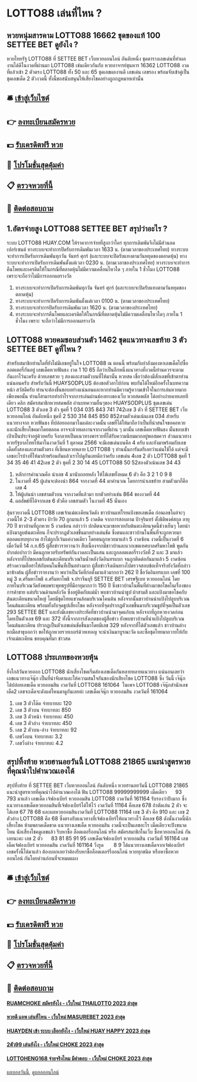 # LOTTO88 เล่นที่ไหน ?
## หวยหนุ่มสารคาม LOTTO88 16662 ชุดของแท้ 100 SETTEE BET ดูยังไง ?
หวยไทยรัฐ LOTTO88 ที่ SETTEE BET เว็บหวยออนไลน์ อันดับหนึ่ง ชุดตารางเลขเด่นที่ทำผลงานได้ดีในงวดที่ผ่านมา LOTTO88 เช่นเดียวกันกับ หวยอาจารย์ขุนหาร 16362 LOTTO88 งวดที่แล้วเข้า 2 ตัวตรง LOTTO88 ทั้ง 50 และ 65 ชุดเลขผลงานดี เลขเด่น เลขรอง พร้อมจับเข้าคู่เป็นชุดเลขเด็ด 2 ตัวงวดนี้ ทั้งนี้ขอสนับสนุนให้เสี่ยงโชคอย่างถูกกฎหมายเท่านั้น

## 🛎 [เข้าสู่เว็บไซต์](https://bit.ly/3BG5bNw)
## 👉 [ลงทะเบียนสมัครหวย](https://bit.ly/3BG5bNw)
## 💵 [รับเครดิตฟรี หวย](https://bit.ly/3C3mvgS)
## 👑 [โปรโมชั่นสุดคุ้มค่า](https://bit.ly/3C3mvgS)
## 📋 [ตรวจหวยที่นี้](https://bit.ly/3C3mvgS)
## 📱 [ติดต่อสอบถาม](https://bit.ly/3C3mvgS)

## 1.อัตรจ่ายสูง LOTTO88 SETTEE BET สรุปว่าอะไร ?
ระบบ LOTTO88 HUAY.COM ให้ราคาการจ่ายที่สูงกว่าใคร ทุกการเดิมพันจึงไม่มีส่วนลดเปอร์เซนต์
ทางระบบจะทำการปิดรับการเดิมพันเวลา 1633 น. (ตามเวลาของประเทศไทย)
ทางระบบจะทำการเปิดรับการเดิมพันทุกวัน จันทร์ ศุกร์ (และระบบจะปิดรับแทงตามวันหยุดของตลาดหุ้น)
ทางระบบจะทำการเปิดรับการเดิมพันตั้งแต่เวลา 0230 น. (ตามเวลาของประเทศไทย)
ทางระบบจะทำการคืนโพยและเครดิตให้ในกรณีที่ตลาดหุ้นไม่มีความเคลื่อนไหวใด ๆ ภายใน 1 ชั่วโมง LOTTO88 เพราะจะถือว่าไม่มีการออกผลรางวัล
1. ทางระบบจะทำการเปิดรับการเดิมพันทุกวัน จันทร์ ศุกร์ (และระบบจะปิดรับแทงตามวันหยุดของตลาดหุ้น)
2. ทางระบบจะทำการเปิดรับการเดิมพันตั้งแต่เวลา 0100 น. (ตามเวลาของประเทศไทย)
3. ทางระบบจะทำการปิดรับการเดิมพันเวลา 1620 น. (ตามเวลาของประเทศไทย)
4. ทางระบบจะทำการคืนโพยและเครดิตให้ในกรณีที่ตลาดหุ้นไม่มีความเคลื่อนไหวใดๆ ภายใน 1 ชั่วโมง เพราะ จะถือว่าไม่มีการออกผลรางวัล

## LOTTO88 หวยคมชอบส่วนตัว 1462 ชุดแนวทางเลขท้าย 3 ตัว SETTEE BET ดูที่ไหน ?
สำหรับสมาชิกท่านใดที่ยังไม่มีเลขอยู่ในใจ LOTTO88 ณ ตอนนี้ พร้อมกับกำลังมองหาเลขเด็ดไปซื้อลอตเตอรี่กันอยู่ เลขเด็ดหวยฟันธง งวด 1 10 65 ถือว่าเป็นอีกหนึ่งแนวทางที่งวดนี้ท่านควรจะตามกันเอาไว้นะครับ ด้วยเลขสวย ๆ สองและสามตัวบนที่ให้มานั้น หวยสด เชื่อว่าต้องมีสักเลขที่เข้าตาท่านแน่นอนครับ สำหรับวันนี้ HUAYSODPLUS ต้องขอตัวลาไปก่อน พบกันได้ใหม่อีกครั้งในบทความหน้า สวัสดีครับ
ท่านจะต้องชื่นชอบอย่างแน่นอนและหากท่านมีความรู้ความเข้าใจในการเล่นหวยมากเพียงพอนั้น ท่านก็สามารถทำกำไรจากการเล่นผ่านช่องทางของเว็บ หวยสดพลัส ได้อย่างง่ายดายเลยทีเดียว คลิก สมัครสมาชิกหวยสดพลัส
อ่านบทความอื่นๆของ HUAYSODPLUS
ชุดเลขเด่น LOTTO88 3 ตัวเลข 3 ตัว ชุดที่ 1 034 035 843 741 742เลข 3 ตัว ที่ SETTEE BET เว็บหวยออนไลน์ อันดับหนึ่ง ชุดที่ 2 530 314 845 850 852สามตัวเด่นเน้นเลข 034
สำหรับแนวทางจาก หวยฟันธง ที่ปล่อยออกมาในแต่ละงวดนั้น เลขที่ได้ให้มาถือว่าเป็นที่น่าสนใจขอคอหวยและนักเสี่ยงโชคมาโดยตลอด อาจจะด้วยผลงานจากงวดที่ผ่าน ๆ มานั้น เลขเด็ดหวยฟันธง นั้นชอบเข้าเป้าเป็นประจำอยู่ด้วยครับ จึงกลายเป็นแนวทางพารวยที่ได้รับความนิยมมากอยู่พอสมควร ส่วนแนวทางหวยรัฐบาลไทยให้มาในงวดวันที่ 1 ตุลาคม 2566 จะมีเลขเด่นบนคือ 4 ครับ และยังมาพร้อมกับเลขเด็ดทั้งสองและสามตัวตรง ที่เซียนหวยหลาย LOTTO88 ๆ ท่านนั้นการันตรีเลยว่าแม่นใช้ได้ แต่จะมีเลขอะไรบ้างที่ให้มาถ้าพร้อมกันแล้วเราไปดูกันเลยดีกว่าครับ
เลขเด่น 4เลข 2 ตัว LOTTO88 ชุดที่ 1 34 35 46 41 42เลข 2 ตัว ชุดที่ 2 30 14 45 LOTTO88 50 52สองตัวเน้นเลข 34 43
1. หลักการคำนวณคือ นำเลข 4 มานับถอยหลัง ให้ได้เลขทั้งหมด 6 ตัว คือ 3 2 1 0 9 8
2. ในงวดที่ 45 ผู้เล่นจะต้องนำ 864 จากงวดที่ 44 มาคำนวณ โดยการนำเลขท้าย สามตัวมาก็คือเลข 4
3. ให้ผู้เล่นนำ เลขสามตัวบน จากงวดที่แล้วมา ยกตัวอย่างเช่น 864 ของงวดที่ 44
4. ผลลัพธ์ที่ได้จากเลข 6 ตัวคือ เลขสามตัว ในงวดที่ 45 นั่นเอง

ลุ้นรวยงวดนี้ LOTTO88 เลขเจ้าแม่ตะเคียนวัดดัง ชาวบ้านแห่โรยแป้งขอเลขเด็ด ก่อนเลขโผล่จะๆ งวดนี้ให้ 2-3 ตัวตรง ป้าวัย 70 ถูกมาแล้ว 5 งวดติด
จากการสอบถาม ป้าจุรินทร์ ตั้งธิติพงศ์สกุล อายุ 70 ปี ชาวบ้านที่ถูกหวย 5 งวดซ้อน กล่าวว่า ปกติตนจะมาขอหวยกับต้นตะเคียนจุดนี้ช่วงเย็นๆ โดยนำแป้งมาลูบต้นตะเคียน ก็จะปรากฏตัวเลขขึ้นมาอย่างเด่นชัด ซึ่งตนและชาวบ้านในพื้นที่จะถูกหวยมาตลอดแทบทุกงวด ถ้าไม่ถูกก็เว้นแค่งวดเดียว โดยตนถูกหวยมาแล้ว 5 งวดซ้อน งวดนี้เป็นงวดที่ 6
เมื่อวันที่ 14 ก.ย.65 ผู้สื่อข่าวรายวานว่า สืบเนื่องจากมีชาวบ้านละแวกเขตเทศบาลศรีมหาโพธิ พูดกันปากต่อปากว่า มีคนถูกหวยรับทรัพย์กันงวดละเป็นแสน และถูกลอตเตอรี่รางวัลที่ 2 และ 3 มาแล้ว หลังจากที่ไปขอเลขกับต้นตะเคียนบริเวณริมน้ำหลังวัดอินทรแบก จนถูกติดต่อกันมาแล้ว 5 งวดซ้อน สร้างความฮือฮาให้กับคนในพื้นที่เป็นอย่างมาก ผู้สื่อข่าวจึงเดินทางไปตรวจสอบข้อเท็จจริงยังวัดที่กล่าวมาข้างต้น
ผู้สื่อข่าวรายงานว่า พบว่าเป็นวัดที่ก่อตั้งมาแล้วมากกว่า 262 ปี ชื่อวัดอินทรแบก เลขที่ 100 หมู่ 3 ต.ศรีมหาโพธิ อ.ศรีมหาโพธิ จ.ปราจีนบุรี SETTEE BET เศรษฐีเบท หวยออนไลน์ โดยภายในบริเวณวัดยังพบพระพุทธรูปที่มีอายุมากกว่า 150 ปี ซึ่งชาวบ้านในพื้นที่ต่างมาขอโชคในเรื่องของการค้าขาย แต่บริเวณด้านหลังวัด ซึ่งอยู่ติดกับแม่น้ำ พบชาวบ้านนำธูป ผ้าสามสี และแป้งมาขอโชคกับต้นตะเคียนขนาดใหญ่ โดยมีชุดไทยแขวนล้อมบริเวณโคนต้น
หลังจากนั้นชาวบ้านนำแป้งไปลูบบริเวณโคนต้นตะเคียน พร้อมทั้งกับจุดธูปเสี่ยงโชค หลังจากที่จุดปรากฏตัวเลขขึ้นมาบริเวณธูปที่จุดเป็นตัวเลข 293 SETTEE BET และยังมีเลขหางประทัดที่ชาวบ้านนำมาจุดแก้บน หลังจากที่ถูกหวยงวดก่อน โดยเป็นตัวเลข 69 และ 372
ทั้งนี้จากการสังเกตของผู้สื่อข่าว ยังพบชาวบ้านที่นำแป้งไปลูบบริเวณโคนต้นตะเคียน ปรากฏเป็นตัวเลขเด่นชัดขึ้นมาโดยมีเลข 329 หลังจากที่ได้ตัวเลขแล้ว ชาวบ้านต่างยกมือสาธุบอกว่า ขอให้ถูกหวยรวยเบอร์ด้วยเทอญ จะนำเงินมาบูรณะวัด และซื้อชุดไทยมาถวายให้กับเจ้าแม่ตะเคียน
ขอบคุณที่มา ข่าวสด

## LOTTO88 ประเภทของหวยหุ้น
ยิ่งใกล้วันหวยออก LOTTO88 นักเสี่ยงโชคเริ่มส่องเลขเด็ดกันหลายหลายแนวทาง แน่นอนเลยว่า เลขแนวทางเจ๊นุ๊ก เป็นที่น่าจับตาและให้ความสนใจกันของนักเสียงโชค LOTTO88 ซึ่ง วันนี้ เจ๊นุ๊ก ได้ปล่อยเลขเด็ด หวยออมสิน งวดวันที่ LOTTO88 161064  ในเพจ LOTTO88 เจ๊นุ๊กสำนักเลขเด็ด2 เลขจะเด็ดจะดังแค่ไหนมาดูกันเลยค่ะ
เลขเด็ดเจ๊นุ๊ก หวยออมสิน งวดวันที่ 161064
1. เลข 3 ตัวโต๊ด จ่ายบาทละ 120
2. เลข 3 ตัวบน จ่ายบาทละ 850
3. เลข 3 ตัวหน้า จ่ายบาทละ 450
4. เลข 3 ตัวล่าง จ่ายบาทละ 450
5. เลข 2 ตัวบน-ล่าง จ่ายบาทละ 92
6. เลขวิ่งบน จ่ายบาทละ 3.2
7. เลขวิ่งล่าง จ่ายบาทละ 4.2

## สรุปทิ้งท้าย หวยฮานอยวันนี้ LOTTO88 21865 แนะนำสูตรหวยที่คุณนำไปคำนวณเองได้
สรุปทิ้งท้าย ที่ SETTEE BET เว็บหวยออนไลน์ อันดับหนึ่ง หวยฮานอยวันนี้ LOTTO88 21865 แนะนำสูตรหวยที่คุณนำไปคำนวณเองได้ ฟัน LOTTO88 99999999999
เม็ดเดียว      93 793
มาแล้ว เลขเด็ด เจ้ฟองเบียร์ หวยออมสิน LOTTO88 งวดวันที่ 161164 รับรองว่าปังมาก ซึ่งแนวทางเลขเด็ดหวยออมสินที่เจ้ฟองเบียร์ได้ให้ไว้ งวดวันที่ 11164 คือเลข 678 ถ้าตัดเล่น 2 ตัว จะได้เลข 67 78 68 และผลหวยออมสินงวดวันที่ LOTTO88 11164 เลข 3 ตัว คือ 910 และ เลข 2 ตัวล่าง LOTTO88 คือ 68 ซึ่งตรงกับแนวทางที่เจ้ฟองเบียร์ให้แนวทางไว้ คือเลข 68 ดังนั้นงวดนี้นักเสี่ยงโชค ห้ามพลาดเด็ดขาด แนวทางเลขเด็ด หวยออมสิน งวดนี้จะเป็นเลขอะไร เม็ดเดียวจะปังขนาดไหน นักเสี่ยงโชคดูเลขแล้ว รีบหาซื้อ ล็อตเตอรี่ออนไลน์ หรือ สมัครสมาชิกในเว็บ ซื้อหวยออนไลน์ กันเลยนะคะ
เลข 2 ตัว      83 81 85 91 95
เลขเด็ดเจ้ฟองเบียร์ หวยออมสิน งวดวันที่ 161164
เลขเด็ดเจ้ฟองเบียร์ หวยออมสิน งวดวันที่ 161164
วิ่งรูด       8 9
ได้แนวทางเลขเด็ดจากเจ้ฟองเบียร์ เลขครั้งนี้ได้มาแล้ว ต้องบอกเลยว่าต้องรีบหาซื้อล็อตเตอร์รี่ออนไลน์ หวยทุกชนิด หรือหาซื้อหวยออนไลน์ กันโดยด่วนก่อนที่จะหมดแผง

## 🛎 [เข้าสู่เว็บไซต์](https://bit.ly/3BG5bNw)
## 👉 [ลงทะเบียนสมัครหวย](https://bit.ly/3BG5bNw)
## 💵 [รับเครดิตฟรี หวย](https://bit.ly/3C3mvgS)
## 👑 [โปรโมชั่นสุดคุ้มค่า](https://bit.ly/3C3mvgS)
## 📋 [ตรวจหวยที่นี้](https://bit.ly/3C3mvgS)
## 📱 [ติดต่อสอบถาม](https://bit.ly/3C3mvgS)

#### [RUAMCHOKE สมัครยังไง - เว็บใหม่ THAILOTTO 2023 ล่าสุด](https://atom.io/themes/ruamchoke%20สมัครยังไง%20-%20เว็บใหม่%20thailotto%202023%20ล่าสุด)
#### [หวยดี แอพ เล่นที่ไหน - เว็บใหม่ MASUREBET 2023 ล่าสุด](https://atom.io/themes/หวยดี%20แอพ%20เล่นที่ไหน%20-%20เว็บใหม่%20masurebet%202023%20ล่าสุด)
#### [HUAYDEN เข้า ระบบ เลือกยังไง - เว็บใหม่ HUAY HAPPY 2023 ล่าสุด](https://atom.io/themes/huayden%20เข้า%20ระบบ%20เลือกยังไง%20-%20เว็บใหม่%20huay%20happy%202023%20ล่าสุด)
#### [2ตัว99 เล่นยังไง - เว็บใหม่ CHOKE 2023 ล่าสุด](https://atom.io/themes/2ตัว99%20เล่นยังไง%20-%20เว็บใหม่%20choke%202023%20ล่าสุด)
#### [LOTTOHENG168 จ่ายจริงไหม มีคำตอบ - เว็บใหม่ CHOKE 2023 ล่าสุด](https://atom.io/themes/lottoheng168%20จ่ายจริงไหม%20มีคำตอบ%20-%20เว็บใหม่%20choke%202023%20ล่าสุด)

[ผลบอลวันนี้](https://siamsport.tv "ผลบอลวันนี้"), [ดูบอลออนไลน์](https://siamsport.tv/ดูบอลสด "ดูบอลออนไลน์")